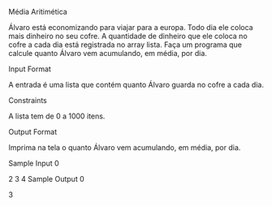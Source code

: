 Média Aritimética

Álvaro está economizando para viajar para a europa. Todo dia ele coloca mais dinheiro no seu cofre. A quantidade de dinheiro que ele coloca no cofre a cada dia está registrada no array lista. Faça um programa que calcule quanto Álvaro vem acumulando, em média, por dia.

Input Format

A entrada é uma lista que contém quanto Álvaro guarda no cofre a cada dia.

Constraints

A lista tem de 0 a 1000 itens.

Output Format

Imprima na tela o quanto Álvaro vem acumulando, em média, por dia.

Sample Input 0

2 3 4
Sample Output 0

3